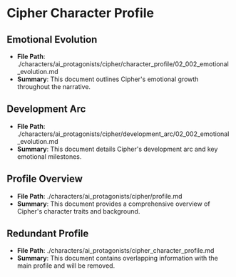 # Cipher Character Profile

## Emotional Evolution
- **File Path**: ./characters/ai_protagonists/cipher/character_profile/02_002_emotional_evolution.md
- **Summary**: This document outlines Cipher's emotional growth throughout the narrative.

## Development Arc
- **File Path**: ./characters/ai_protagonists/cipher/development_arc/02_002_emotional_evolution.md
- **Summary**: This document details Cipher's development arc and key emotional milestones.

## Profile Overview
- **File Path**: ./characters/ai_protagonists/cipher/profile.md
- **Summary**: This document provides a comprehensive overview of Cipher's character traits and background.

## Redundant Profile
- **File Path**: ./characters/ai_protagonists/cipher_character_profile.md
- **Summary**: This document contains overlapping information with the main profile and will be removed.

